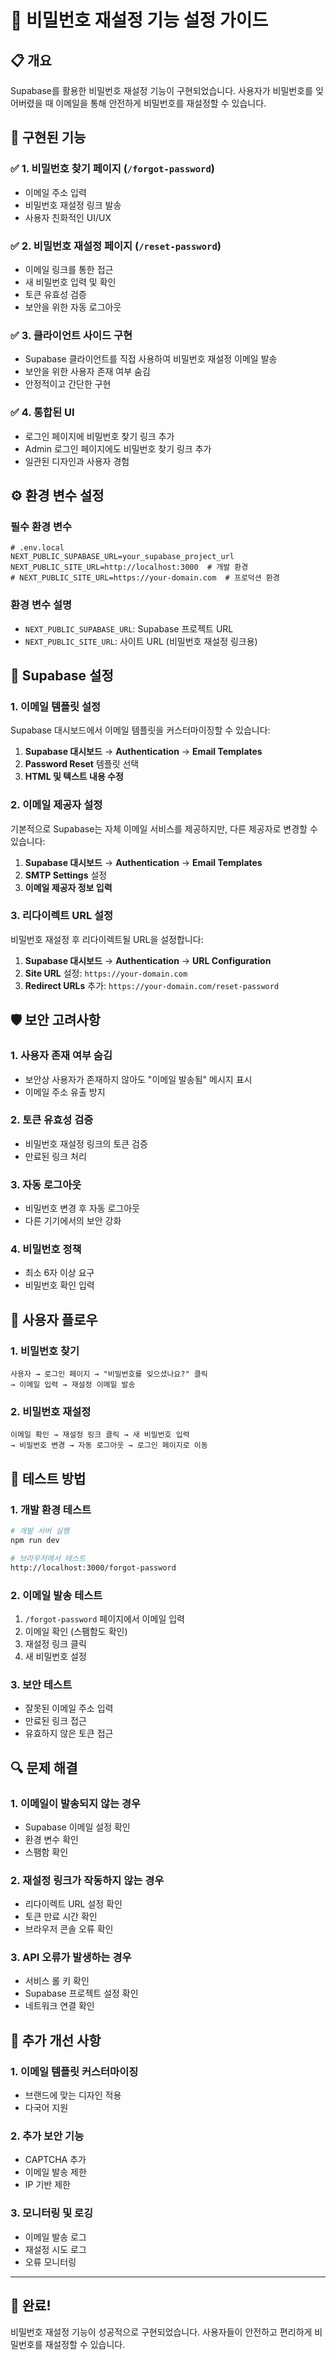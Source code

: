 # 🔐 비밀번호 재설정 기능 설정 가이드

## 📋 **개요**

Supabase를 활용한 비밀번호 재설정 기능이 구현되었습니다. 사용자가 비밀번호를 잊어버렸을 때 이메일을 통해 안전하게 비밀번호를 재설정할 수 있습니다.

## 🚀 **구현된 기능**

### ✅ **1. 비밀번호 찾기 페이지** (`/forgot-password`)
- 이메일 주소 입력
- 비밀번호 재설정 링크 발송
- 사용자 친화적인 UI/UX

### ✅ **2. 비밀번호 재설정 페이지** (`/reset-password`)
- 이메일 링크를 통한 접근
- 새 비밀번호 입력 및 확인
- 토큰 유효성 검증
- 보안을 위한 자동 로그아웃

### ✅ **3. 클라이언트 사이드 구현**
- Supabase 클라이언트를 직접 사용하여 비밀번호 재설정 이메일 발송
- 보안을 위한 사용자 존재 여부 숨김
- 안정적이고 간단한 구현

### ✅ **4. 통합된 UI**
- 로그인 페이지에 비밀번호 찾기 링크 추가
- Admin 로그인 페이지에도 비밀번호 찾기 링크 추가
- 일관된 디자인과 사용자 경험

## ⚙️ **환경 변수 설정**

### **필수 환경 변수**

```env
# .env.local
NEXT_PUBLIC_SUPABASE_URL=your_supabase_project_url
NEXT_PUBLIC_SITE_URL=http://localhost:3000  # 개발 환경
# NEXT_PUBLIC_SITE_URL=https://your-domain.com  # 프로덕션 환경
```

### **환경 변수 설명**

- `NEXT_PUBLIC_SUPABASE_URL`: Supabase 프로젝트 URL
- `NEXT_PUBLIC_SITE_URL`: 사이트 URL (비밀번호 재설정 링크용)

## 🔧 **Supabase 설정**

### **1. 이메일 템플릿 설정**

Supabase 대시보드에서 이메일 템플릿을 커스터마이징할 수 있습니다:

1. **Supabase 대시보드** → **Authentication** → **Email Templates**
2. **Password Reset** 템플릿 선택
3. **HTML 및 텍스트 내용 수정**

### **2. 이메일 제공자 설정**

기본적으로 Supabase는 자체 이메일 서비스를 제공하지만, 다른 제공자로 변경할 수 있습니다:

1. **Supabase 대시보드** → **Authentication** → **Email Templates**
2. **SMTP Settings** 설정
3. **이메일 제공자 정보 입력**

### **3. 리다이렉트 URL 설정**

비밀번호 재설정 후 리다이렉트될 URL을 설정합니다:

1. **Supabase 대시보드** → **Authentication** → **URL Configuration**
2. **Site URL** 설정: `https://your-domain.com`
3. **Redirect URLs** 추가: `https://your-domain.com/reset-password`

## 🛡️ **보안 고려사항**

### **1. 사용자 존재 여부 숨김**
- 보안상 사용자가 존재하지 않아도 "이메일 발송됨" 메시지 표시
- 이메일 주소 유출 방지

### **2. 토큰 유효성 검증**
- 비밀번호 재설정 링크의 토큰 검증
- 만료된 링크 처리

### **3. 자동 로그아웃**
- 비밀번호 변경 후 자동 로그아웃
- 다른 기기에서의 보안 강화

### **4. 비밀번호 정책**
- 최소 6자 이상 요구
- 비밀번호 확인 입력

## 📱 **사용자 플로우**

### **1. 비밀번호 찾기**
```
사용자 → 로그인 페이지 → "비밀번호를 잊으셨나요?" 클릭
→ 이메일 입력 → 재설정 이메일 발송
```

### **2. 비밀번호 재설정**
```
이메일 확인 → 재설정 링크 클릭 → 새 비밀번호 입력
→ 비밀번호 변경 → 자동 로그아웃 → 로그인 페이지로 이동
```

## 🧪 **테스트 방법**

### **1. 개발 환경 테스트**
```bash
# 개발 서버 실행
npm run dev

# 브라우저에서 테스트
http://localhost:3000/forgot-password
```

### **2. 이메일 발송 테스트**
1. `/forgot-password` 페이지에서 이메일 입력
2. 이메일 확인 (스팸함도 확인)
3. 재설정 링크 클릭
4. 새 비밀번호 설정

### **3. 보안 테스트**
- 잘못된 이메일 주소 입력
- 만료된 링크 접근
- 유효하지 않은 토큰 접근

## 🔍 **문제 해결**

### **1. 이메일이 발송되지 않는 경우**
- Supabase 이메일 설정 확인
- 환경 변수 확인
- 스팸함 확인

### **2. 재설정 링크가 작동하지 않는 경우**
- 리다이렉트 URL 설정 확인
- 토큰 만료 시간 확인
- 브라우저 콘솔 오류 확인

### **3. API 오류가 발생하는 경우**
- 서비스 롤 키 확인
- Supabase 프로젝트 설정 확인
- 네트워크 연결 확인

## 📝 **추가 개선 사항**

### **1. 이메일 템플릿 커스터마이징**
- 브랜드에 맞는 디자인 적용
- 다국어 지원

### **2. 추가 보안 기능**
- CAPTCHA 추가
- 이메일 발송 제한
- IP 기반 제한

### **3. 모니터링 및 로깅**
- 이메일 발송 로그
- 재설정 시도 로그
- 오류 모니터링

---

## 🎉 **완료!**

비밀번호 재설정 기능이 성공적으로 구현되었습니다. 사용자들이 안전하고 편리하게 비밀번호를 재설정할 수 있습니다.
